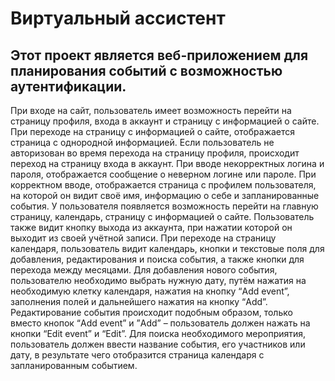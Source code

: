 # Виртуальный ассистент

## Этот проект является веб-приложением для планирования событий с возможностью аутентификации.

При входе на сайт, пользователь имеет возможность перейти на страницу профиля, входа в аккаунт и страницу с информацией о сайте. 
При переходе на страницу с информацией о сайте, отображается страница с однородной информацией. 
Если пользователь не авторизован во время перехода на страницу профиля, происходит переход на страницу входа в аккаунт. 
При вводе некорректных логина и пароля, отображается сообщение о неверном логине или пароле. 
При корректном вводе, отображается страница с профилем пользователя, на которой он видит своё имя, информацию о себе и запланированные события. 
У пользователя появляется возможность перейти на главную страницу, календарь, страницу с информацией о сайте. 
Пользователь также видит кнопку выхода из аккаунта, при нажатии которой он выходит из своей учётной записи. 
При переходе на страницу календаря, пользователь видит календарь, кнопки и текстовые поля для добавления, редактирования и поиска события, а также кнопки для перехода между месяцами. 
Для добавления нового события, пользователю необходимо выбрать нужную дату, путём нажатия на необходимую клетку календаря, нажатия на кнопку “Add event”, заполнения полей и дальнейшего нажатия на кнопку “Add”. 
Редактирование события происходит подобным образом, только вместо кнопок “Add event” и ”Add” – пользователь должен нажать на кнопки “Edit event” и “Edit”. 
Для поиска необходимого мероприятия, пользователь должен ввести название события, его участников или дату, в результате чего отобразится страница календаря с запланированным событием.
